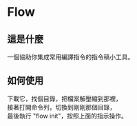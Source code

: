 # Flow

## 這是什麼
一個協助你集成常用編譯指令的指令稿小工具。

## 如何使用
下載它，找個目錄，把檔案解壓縮到那裡，<br>
接著打開命令列，切換到剛剛那個目錄，<br>
最後執行 "flow init"，按照上面的指示操作。<br>
